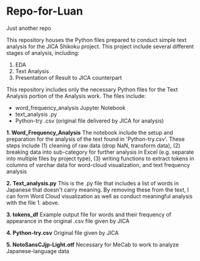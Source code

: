 # Repo-for-Luan
Just another repo

This repository houses the Python files prepared to conduct simple text analysis for the JICA Shikoku project.
This project include several different stages of analysis, including:
1. EDA
2. Text Analysis
3. Presentation of Result to JICA counterpart


This repository includes only the necessary Python files for the Text Analysis portion of the Analysis work.
The files include:
- word_frequency_analysis Jupyter Notebook
- text_analysis .py
- Python-try .csv (original file delivered by JICA for analysis)

**1. Word_Frequency_Analysis**
The notebook include the setup and preparation for the analysis of the text found in 'Python-try.csv'.
These steps include (1) cleaning of raw data (drop NaN, transform data), (2) breaking data into sub-category for further analysis in Excel (e.g. separate into multiple files by project type), (3) writing functions to extract tokens in columns of varchar data for word-cloud visualization, and text frequency analysis

**2. Text_analysis.py**
This is the .py file that includes a list of words in Japanese that doesn't carry meaning.
By removing these from the text, I can form Word Cloud visualization as well as conduct meaningful analysis with the file 1. above.

**3. tokens_df**
Example output file for words and their frequency of appearance in the original .csv file given by JICA

**4. Python-try.csv**
Original file given by JICA

**5. NotoSansCJjp-Light.otf**
Necessary for MeCab to work to analyze Japanese-language data
